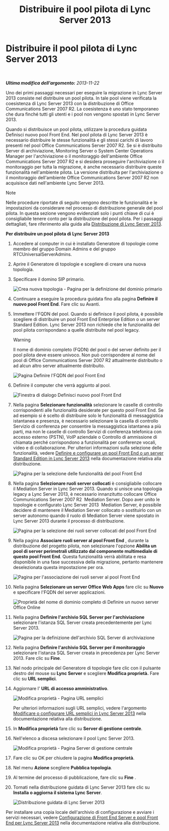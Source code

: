 ﻿---
title: Distribuire il pool pilota di Lync Server 2013
TOCTitle: Distribuire il pool pilota di Lync Server 2013
ms:assetid: 19c27053-8b21-401f-ad91-75c2dd355e91
ms:mtpsurl: https://technet.microsoft.com/it-it/library/JJ204718(v=OCS.15)
ms:contentKeyID: 49299830
ms.date: 08/24/2015
mtps_version: v=OCS.15
ms.translationtype: HT
---

# Distribuire il pool pilota di Lync Server 2013

 

_**Ultima modifica dell'argomento:** 2013-11-22_

Uno dei primi passaggi necessari per eseguire la migrazione in Lync Server 2013 consiste nel distribuire un pool pilota. In tale pool viene verificata la coesistenza di Lync Server 2013 con la distribuzione di Office Communications Server 2007 R2. La coesistenza è uno stato temporaneo che dura finché tutti gli utenti e i pool non vengono spostati in Lync Server 2013.

Quando si distribuisce un pool pilota, utilizzare la procedura guidata Definisci nuovo pool Front End. Nel pool pilota di Lync Server 2013 è necessario distribuire le stesse funzionalità e gli stessi carichi di lavoro presenti nel pool Office Communications Server 2007 R2. Se si è distribuito Server di archiviazione, Monitoring Server o System Center Operations Manager per l'archiviazione o il monitoraggio dell'ambiente Office Communications Server 2007 R2 e si desidera proseguire l'archiviazione o il monitoraggio per tutta la migrazione, è anche necessario distribuire queste funzionalità nell'ambiente pilota. La versione distribuita per l'archiviazione o il monitoraggio dell'ambiente Office Communications Server 2007 R2 non acquisisce dati nell'ambiente Lync Server 2013.


> [!NOTE]
> Nelle procedure riportate di seguito vengono descritte le funzionalità e le impostazioni da considerare nel processo di distribuzione generale del pool pilota. In questa sezione vengono evidenziati solo i punti chiave di cui è consigliabile tenere conto per la distribuzione del pool pilota. Per i passaggi dettagliati, fare riferimento alla guida alla <A href="lync-server-2013-deploying-lync-server.md">Distribuzione di Lync Server 2013</A>.



**Per distribuire un pool pilota di Lync Server 2013**

1.  Accedere al computer in cui è installato Generatore di topologie come membro del gruppo Domain Admins e del gruppo RTCUniversalServerAdmins.

2.  Aprire il Generatore di topologie e scegliere di creare una nuova topologia.

3.  Specificare il domino SIP primario.
    
    ![Crea nuova topologia - Pagina per la definizione del dominio primario](images/JJ204718.68775d87-f32c-494a-8386-6d4c81e81284(OCS.15).jpg "Crea nuova topologia - Pagina per la definizione del dominio primario")

4.  Continuare a eseguire la procedura guidata fino alla pagina **Definire il nuovo pool Front End**. Fare clic su Avanti.

5.  Immettere l'FQDN del pool. Quando si definisce il pool pilota, è possibile scegliere di distribuire un pool Front End Enterprise Edition o un server Standard Edition. Lync Server 2013 non richiede che le funzionalità del pool pilota corrispondano a quelle distribuite nel pool legacy.
    

    > [!WARNING]
    > Il nome di dominio completo (FQDN) del pool o del server definito per il pool pilota deve essere univoco. Non può corrispondere al nome del pool di Office Communications Server 2007 R2 attualmente distribuito o ad alcun altro server attualmente distribuito.

    
    ![Pagina Definire l'FQDN del pool Front End](images/JJ204718.5ff4336c-13fa-47cc-899b-066f267eb3f0(OCS.15).jpg "Pagina Definire l'FQDN del pool Front End")

6.  Definire il computer che verrà aggiunto al pool.
    
    ![Finestra di dialogo Definisci nuovo pool Front End](images/JJ204718.374f0ed4-988b-465f-9861-8d1db401e76f(OCS.15).jpg "Finestra di dialogo Definisci nuovo pool Front End")

7.  Nella pagina **Selezionare funzionalità** selezionare le caselle di controllo corrispondenti alle funzionalità desiderate per questo pool Front End. Se ad esempio si è scelto di distribuire solo le funzionalità di messaggistica istantanea e presenza, è necessario selezionare la casella di controllo Servizio di conferenza per consentire la messaggistica istantanea a più parti, ma non le caselle di controllo Servizi di conferenza telefonica con accesso esterno (PSTN), VoIP aziendale o Controllo di ammissione di chiamata perché corrispondono a funzionalità per conferenze vocali, video e di collaborazione. Per ulteriori informazioni sulla selezione delle funzionalità, vedere [Definire e configurare un pool Front End o un server Standard Edition in Lync Server 2013](lync-server-2013-define-and-configure-a-front-end-pool-or-standard-edition-server.md) nella documentazione relativa alla distribuzione.
    
    ![Pagina per la selezione delle funzionalità del pool Front End](images/JJ205144.5c3f3ff9-6e17-4d66-9b13-3bd55b38246b(OCS.15).jpg "Pagina per la selezione delle funzionalità del pool Front End")

8.  Nella pagina **Selezionare ruoli server collocati** è consigliabile collocare il Mediation Server in Lync Server 2013. Quando si unisce una topologia legacy a Lync Server 2013, è necessario innanzitutto collocare Office Communications Server 2007 R2  Mediation Server. Dopo aver unito le topologie e configurato Lync Server 2013  Mediation Server, è possibile decidere di mantenere il Mediation Server collocato o sostituirlo con un server autonomo quando il ruolo di Mediation Server viene spostato in Lync Server 2013 durante il processo di distribuzione.
    
    ![Pagina per la selezione dei ruoli server collocati del pool Front End](images/JJ205144.e00b7eba-010b-44ed-b0a6-6ab3e534fb8c(OCS.15).jpg "Pagina per la selezione dei ruoli server collocati del pool Front End")

9.  Nella pagina **Associare ruoli server al pool Front End** , durante la distribuzione del progetto pilota, non selezionare l'opzione **Abilita un pool di server perimetrali utilizzato dal componente multimediale di questo pool Front End**. Questa funzionalità verrà abilitata e resa disponibile in una fase successiva della migrazione, pertanto mantenere deselezionata questa impostazione per ora.
    
    ![Pagina per l'associazione dei ruoli server al pool Front End](images/JJ205144.2d95a798-ad76-4dad-9392-ce41f4d938d1(OCS.15).jpg "Pagina per l'associazione dei ruoli server al pool Front End")

10. Nella pagina **Selezionare un server Office Web Apps** fare clic su **Nuovo** e specificare l'FQDN del server applicazioni.
    
    ![Proprietà del nome di dominio completo di Definire un nuovo server Office Online](images/JJ205144.25c6b455-f1b8-4326-a569-6e338153d398(OCS.15).jpg "Proprietà del nome di dominio completo di Definire un nuovo server Office Online")

11. Nella pagina **Definire l'archivio SQL Server per l'archiviazione** selezionare l'istanza SQL Server creata precedentemente per Lync Server 2013.
    
    ![Pagina per la definizione dell'archivio SQL Server di archiviazione](images/JJ205144.0f76f1dc-d0d7-42a0-aea3-400b8e1f35cd(OCS.15).jpg "Pagina per la definizione dell'archivio SQL Server di archiviazione")

12. Nella pagina **Definire l'archivio SQL Server per il monitoraggio** selezionare l'istanza SQL Server creata in precedenza per Lync Server 2013. Fare clic su **Fine**.

13. Nel nodo principale del Generatore di topologie fare clic con il pulsante destro del mouse su **Lync Server** e scegliere **Modifica proprietà.** Fare clic su **URL semplici**.

14. Aggiornare l' **URL di accesso amministrativo**.
    
    ![Modifica proprietà - Pagina URL semplici](images/JJ204718.ef596dd2-1983-47e0-b342-4fc7a0e36380(OCS.15).jpg "Modifica proprietà - Pagina URL semplici")
    
    Per ulteriori informazioni sugli URL semplici, vedere l'argomento [Modificare o configurare URL semplici in Lync Server 2013](lync-server-2013-edit-or-configure-simple-urls.md) nella documentazione relativa alla distribuzione.

15. In **Modifica proprietà** fare clic su **Server di gestione centrale**.

16. Nell'elenco a discesa selezionare il pool Lync Server 2013.
    
    ![Modifica proprietà - Pagina Server di gestione centrale](images/JJ204718.211955fc-85f2-462d-8709-e6ea67092e89(OCS.15).jpg "Modifica proprietà - Pagina Server di gestione centrale")

17. Fare clic su OK per chiudere la pagina **Modifica proprietà**.

18. Nel menu **Azione** scegliere **Pubblica topologia**.

19. Al termine del processo di pubblicazione, fare clic su **Fine** .

20. Tornati nella distribuzione guidata di Lync Server 2013 fare clic su **Installa o aggiorna il sistema Lync Server**.
    
    ![Distribuzione guidata di Lync Server 2013](images/JJ204718.fb05adef-ad29-4905-9090-d409261b0e48(OCS.15).jpg "Distribuzione guidata di Lync Server 2013")

Per installare una copia locale dell'archivio di configurazione e avviare i servizi necessari, vedere [Configurazione di Front End Server e pool Front End per Lync Server 2013](lync-server-2013-setting-up-front-end-servers-and-front-end-pools.md) nella documentazione relativa alla distribuzione.


